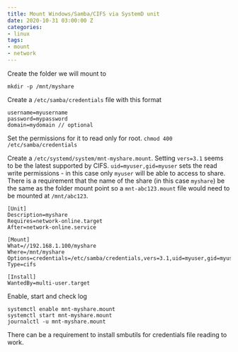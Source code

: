 ```yaml
---
title: Mount Windows/Samba/CIFS via SystemD unit
date: 2020-10-31 03:00:00 Z
categories:
- linux
tags:
- mount
- network
---
```


Create the folder we will mount to
```shell
mkdir -p /mnt/myshare
```

Create a `/etc/samba/credentials` file with this format
```text
username=myusername
password=mypassword
domain=mydomain // optional
```
Set the permissions for it to read only for root.
`chmod 400 /etc/samba/credentials`

Create a `/etc/systemd/system/mnt-myshare.mount`. Setting `vers=3.1` seems to be the latest supported by CIFS. `uid=myuser,gid=myuser` sets the read write permissions - in this case only `myuser` will be able to access to share. There is a requirement that the name of the share (in this case `myshare`) be the same as the folder mount point so a `mnt-abc123.mount` file would need to be mounted at `/mnt/abc123`.

```text
[Unit]
Description=myshare
Requires=network-online.target
After=network-online.service

[Mount]
What=//192.168.1.100/myshare
Where=/mnt/myshare
Options=credentials=/etc/samba/credentials,vers=3.1,uid=myuser,gid=myuser
Type=cifs

[Install]
WantedBy=multi-user.target
```

Enable, start and check log
```shell
systemctl enable mnt-myshare.mount
systemctl start mnt-myshare.mount
journalctl -u mnt-myshare.mount
```

There can be a requirement to install smbutils for credentials file reading to work.
